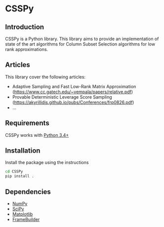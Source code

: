 # CSSPy
## Introduction
CSSPy is a Python library. 
This library aims to provide an implementation of state of the art algorithms for Column Subset Selection algorithms for low rank approximations.

## Articles
This library cover the following articles:

- Adaptive Sampling and Fast Low-Rank Matrix Approximation (https://www.cc.gatech.edu/~vempala/papers/relative.pdf) 
- Provable Deterministic Leverage Score Sampling (https://akyrillidis.github.io/pubs/Conferences/frp0826.pdf)
- ...

## Requirements

CSSPy works with [Python 3.4+](http://docs.python.org/3/)

## Installation
Install the package using the instructions
```bash
cd CSSPy
pip install .
```

## Dependencies
- [NumPy](http://www.numpy.org)
- [SciPy](http://www.scipy.org/)
- [Matplotlib](http://matplotlib.org/)
- [FrameBuilder](https://github.com/AyoubBelhadji/FrameBuilder)
